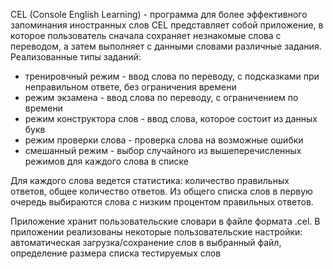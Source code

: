 CEL (Console English Learning) - программа для более эффективного запоминания иностранных слов
CEL представляет собой приложение, в которое пользователь сначала сохраняет незнакомые слова с переводом, а затем выполняет с данными словами различные задания.
Реализованные типы заданий:
* тренировчный режим - ввод слова по переводу, с подсказками при неправильном ответе, без ограничения времени
* режим экзамена - ввод слова по переводу, с ограничением по времени
* режим конструктора слов - ввод слова, которое состоит из данных букв
* режим проверки слова - проверка слова на возможные ошибки
* смешанный режим - выбор случайного из вышеперечисленных режимов для каждого слова в списке

Для каждого слова ведется статистика: количество правильных ответов, общее количество ответов. Из общего списка слов в первую очередь выбираются слова с низким процентом правильных ответов.

Приложение хранит пользовательские словари в файле формата .cel. В приложении реализованы некоторые пользовательские настройки: автоматическая загрузка/сохранение слов в выбранный файл, определение размера списка тестируемых слов 
